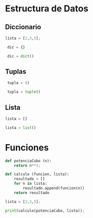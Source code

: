 # Estructura de Datos

## Diccionario 
```python
lista = [2,3,5];

 dic = {}

 dic = dict()
```
## Tuplas 
```python
 tupla = ()

 tupla = tuple()
```
## Lista 
```python
lista = []

lista = list()
```
# Funciones
```python
def potenciaCubo (n):
    return n**3;

def calculo (funcion, lista):
    resultado = []
    for n in lista:
        resultado.append(funcion(n))
    return resultado
```
```python
lista = [2,3,5];

print(calculo(potenciaCubo, lista));
```
